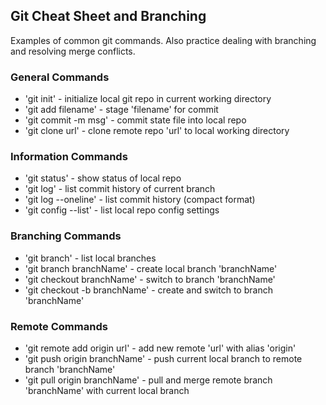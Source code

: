 ## Git Cheat Sheet and Branching 

Examples of common git commands. Also practice dealing
with branching and resolving merge conflicts. 

### General Commands
* 'git init' - initialize local git repo in current
working directory
* 'git add filename' - stage 'filename' for commit
* 'git commit -m msg' - commit state file into local repo
* 'git clone url' - clone remote repo 'url' to local
working directory

### Information Commands
* 'git status' - show status of local repo
* 'git log' - list commit history of current branch
* 'git log --oneline' - list commit history (compact
format)
* 'git config --list' - list local repo config settings

### Branching Commands
* 'git branch' - list local branches
* 'git branch branchName' - create local branch 'branchName'
* 'git checkout branchName' - switch to branch 'branchName'
* 'git checkout -b branchName' - create and switch to branch
'branchName'

### Remote Commands
* 'git remote add origin url' - add new remote 'url' with 
alias 'origin'
* 'git push origin branchName' - push current local branch
to remote branch 'branchName'
* 'git pull origin branchName' - pull and merge remote branch
'branchName' with current local branch

